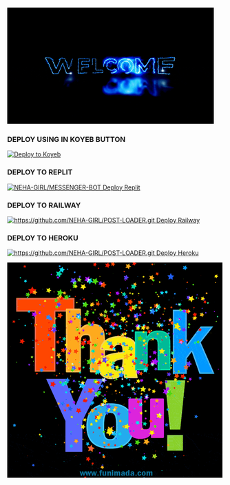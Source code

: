 
![logo](https://github.com/NEHA-GIRL/MESSENGER-BOT/blob/main/INFORMATION/ff81dee1dcdd40d560569fe2ae94b6d3.gif)



### DEPLOY USING IN KOYEB BUTTON 



[![Deploy to Koyeb](https://www.koyeb.com/static/images/deploy/button.svg)](https://app.koyeb.com/deploy?type=git&repository=github.com/koyeb/example-flask&branch=main&name=flask-on-koyeb)


### DEPLOY TO REPLIT 

<a href="https://replit.com/github/https://github.com/NEHA-GIRL/MESSENGER-BOT"><img title="NEHA-GIRL/MESSENGER-BOT Deploy Replit" src="https://img.shields.io/badge/DEPLOY REPLIT-h?color=black&style=for-the-badge&logo=Replit"></a>

### DEPLOY TO RAILWAY 

<a href="https://railway.app/account"><img title="https://github.com/NEHA-GIRL/POST-LOADER.git Deploy Railway" src="https://img.shields.io/badge/DEPLOY RAILWAY-h?color=black&style=for-the-badge&logo=Railway"></a>


### DEPLOY TO HEROKU 

<a href="https://dashboard.heroku.com/new-app"><img title="https://github.com/NEHA-GIRL/POST-LOADER.git Deploy Heroku" src="https://img.shields.io/badge/DEPLOY HEROKU-h?color=black&style=for-the-badge&logo=heroku"></a>


![logo](https://github.com/NEHA-GIRL/MESSENGER-BOT/blob/main/INFORMATION/thank-you-26.gif)
